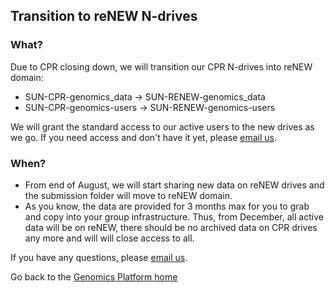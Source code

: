 ## Transition to reNEW N-drives

### What?
Due to CPR closing down, we will transition our CPR N-drives into reNEW domain:
* SUN-CPR-genomics_data -> SUN-RENEW-genomics_data
* SUN-CPR-genomics-users -> SUN-RENEW-genomics-users

We will grant the standard access to our active users to the new drives as we go. If you need access and don't have it yet, please [email us](mailto:genomics@sund.ku.dk).

### When?

* From end of August, we will start sharing new data on reNEW drives and the submission folder will move to reNEW domain.
* As you know, the data are provided for 3 months max for you to grab and copy into your group infrastructure. Thus, from December, all active data will be on reNEW, there should be no archived data on CPR drives any more and will will close access to all.

If you have any questions, please [email us](mailto:genomics@sund.ku.dk).
 
Go back to the [Genomics Platform home](https://sundgenomics.github.io)
